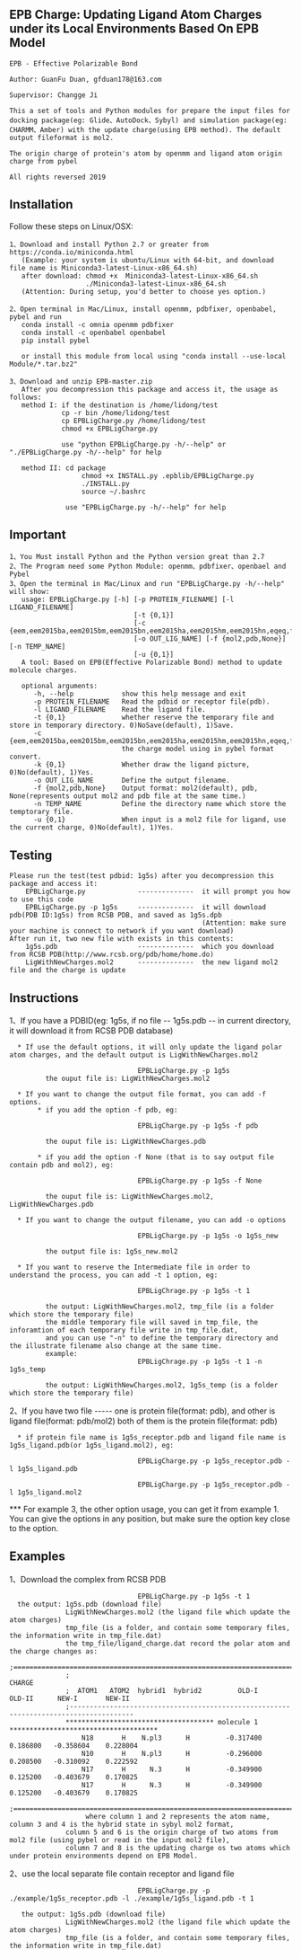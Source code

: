 EPB Charge: Updating Ligand Atom Charges under its Local Environments Based On EPB Model
----------------------------------------------------------------------------------------
    EPB - Effective Polarizable Bond

    Author: GuanFu Duan, gfduan178@163.com

    Supervisor: Changge Ji

    This a set of tools and Python modules for prepare the input files for docking package(eg: Glide、AutoDock、Sybyl) and simulation package(eg: CHARMM、Amber) with the update charge(using EPB method). The default output fileformat is mol2.

    The origin charge of protein's atom by openmm and ligand atom origin charge from pybel

    All rights reversed 2019

Installation
------------
Follow these steps on Linux/OSX:

    1、Download and install Python 2.7 or greater from https://conda.io/miniconda.html
       (Example: your system is ubuntu/Linux with 64-bit, and download file name is Miniconda3-latest-Linux-x86_64.sh)
       after download: chmod +x  Miniconda3-latest-Linux-x86_64.sh
                       ./Miniconda3-latest-Linux-x86_64.sh
       (Attention: During setup, you'd better to choose yes option.)
       
    2、Open terminal in Mac/Linux, install openmm, pdbfixer, openbabel, pybel and run
       conda install -c omnia openmm pdbfixer
       conda install -c openbabel openbabel
       pip install pybel
       
       or install this module from local using "conda install --use-local Module/*.tar.bz2"
       
    3、Download and unzip EPB-master.zip
       After you decompression this package and access it, the usage as follows:
       method I: if the destination is /home/lidong/test
                 cp -r bin /home/lidong/test
                 cp EPBLigCharge.py /home/lidong/test
                 chmod +x EPBLigCharge.py

                 use "python EPBLigCharge.py -h/--help" or "./EPBLigCharge.py -h/--help" for help
    
       method II: cd package
                      chmod +x INSTALL.py .epblib/EPBLigCharge.py
                      ./INSTALL.py
                      source ~/.bashrc

                  use "EPBLigCharge.py -h/--help" for help

Important
---------
    1、You Must install Python and the Python version great than 2.7
    2、The Program need some Python Module: openmm、pdbfixer、openbael and Pybel
    3、Open the terminal in Mac/Linux and run "EPBLigCharge.py -h/--help" will show:
       usage: EPBLigCharge.py [-h] [-p PROTEIN_FILENAME] [-l LIGAND_FILENAME] 
                                   [-t {0,1}]
                                   [-c {eem,eem2015ba,eem2015bm,eem2015bn,eem2015ha,eem2015hm,eem2015hn,eqeq,fromfile,gasteiger..}]
                                   [-o OUT_LIG_NAME] [-f {mol2,pdb,None}] [-n TEMP_NAME]
                                   [-u {0,1}]
       A tool: Based on EPB(Effective Polarizable Bond) method to update molecule charges.

       optional arguments:
          -h, --help            show this help message and exit
          -p PROTEIN_FILENAME   Read the pdbid or receptor file(pdb).
          -l LIGAND_FILENAME    Read the ligand file.
          -t {0,1}              whether reserve the temporary file and store in temporary directory. 0)NoSave(default), 1)Save.
          -c                    {eem,eem2015ba,eem2015bm,eem2015bn,eem2015ha,eem2015hm,eem2015hn,eqeq,fromfile,gasteiger...}
                                the charge model using in pybel format convert.
          -k {0,1}              Whether draw the ligand picture, 0)No(default), 1)Yes.
          -o OUT_LIG_NAME       Define the output filename.
          -f {mol2,pdb,None}    Output format: mol2(default), pdb, None(represents output mol2 and pdb file at the same time.)
          -n TEMP_NAME          Define the directory name which store the temptorary file.
          -u {0,1}              When input is a mol2 file for ligand, use the current charge, 0)No(default), 1)Yes.

Testing
-------
    Please run the test(test pdbid: 1g5s) after you decompression this package and access it:
        EPBLigCharge.py             --------------  it will prompt you how to use this code
        EPBLigCharge.py -p 1g5s     --------------  it will download pdb(PDB ID:1g5s) from RCSB PDB, and saved as 1g5s.dpb
                                                    (Attention: make sure your machine is connect to network if you want download)
    After run it, two new file with exists in this contents:
        1g5s.pdb                    --------------  which you download from RCSB PDB(http://www.rcsb.org/pdb/home/home.do)
        LigWithNewCharges.mol2      --------------  the new ligand mol2 file and the charge is update

Instructions
------------
   1、If you have a PDBID(eg: 1g5s, if no file -- 1g5s.pdb -- in current directory, it will download it from RCSB PDB database)
      
      * If use the default options, it will only update the ligand polar atom charges, and the default output is LigWithNewCharges.mol2 
        
                                    EPBLigCharge.py -p 1g5s
             the ouput file is: LigWithNewCharges.mol2
             
      * If you want to change the output file format, you can add -f options.
           * if you add the option -f pdb, eg:
        
                                    EPBLigCharge.py -p 1g5s -f pdb
        
             the ouput file is: LigWithNewCharges.pdb
             
           * if you add the option -f None (that is to say output file contain pdb and mol2), eg:
        
                                    EPBLigCharge.py -p 1g5s -f None
        
             the ouput file is: LigWithNewCharges.mol2, LigWithNewCharges.pdb
             
      * If you want to change the output filename, you can add -o options

                                    EPBLigCharge.py -p 1g5s -o 1g5s_new
       
             the output file is: 1g5s_new.mol2 
       
      * If you want to reserve the Intermediate file in order to understand the process, you can add -t 1 option, eg:
   
                                    EPBLigChrage.py -p 1g5s -t 1

             the output: LigWithNewCharges.mol2, tmp_file (is a folder which store the temporary file)
             the middle temporary file will saved in tmp_file, the inforamtion of each temporary file write in tmp_file.dat,
             and you can use "-n" to define the temporary directory and the illustrate filename also change at the same time.
             example:
                                    EPBLigChrage.py -p 1g5s -t 1 -n 1g5s_temp
                                    
             the output: LigWithNewCharges.mol2, 1g5s_temp (is a folder which store the temporary file)
   
   2、If you have two file ----- one is protein file(format: pdb), and other is ligand file(format: pdb/mol2)
                                 both of them is the protein file(format: pdb)
   
      * if protein file name is 1g5s_receptor.pdb and ligand file name is 1g5s_ligand.pdb(or 1g5s_ligand.mol2), eg:
      
                                    EPBLigCharge.py -p 1g5s_receptor.pdb -l 1g5s_ligand.pdb
                  
                                    EPBLigCharge.py -p 1g5s_receptor.pdb -l 1g5s_ligand.mol2
      
   *** For example 3, the other option usage, you can get it from example 1.
       You can give the options in any position, but make sure the option key close to the option.

Examples
--------
   1、Download the complex from RCSB PDB
   
                                    EPBLigCharge.py -p 1g5s -t 1
      the output: 1g5s.pdb (download file)
                  LigWithNewCharges.mol2 (the ligand file which update the atom charges)
                  tmp_file (is a folder, and contain some temporary files, the information write in tmp_file.dat)
                  the tmp_file/ligand_charge.dat record the polar atom and the charge changes as:
                  ;======================================================================================
                  ;                                                           CHARGE
                  ;  ATOM1   ATOM2  hybrid1  hybrid2         OLD-I      OLD-II      NEW-I       NEW-II
                  ;--------------------------------------------------------------------------------------
                  ************************************* molecule 1 *************************************
                      N18       H    N.pl3      H         -0.317400    0.186800   -0.358604    0.228004
                      N10       H    N.pl3      H         -0.296000    0.208500   -0.310092    0.222592
                      N17       H      N.3      H         -0.349900    0.125200   -0.403679    0.170825
                      N17       H      N.3      H         -0.349900    0.125200   -0.403679    0.170825
                  ;======================================================================================
                       where column 1 and 2 represents the atom name, column 3 and 4 is the hybrid state in sybyl mol2 format,
                  column 5 and 6 is the origin charge of two atoms from mol2 file (using pybel or read in the input mol2 file),
                  column 7 and 8 is the updating charge os two atoms which under protein environments depend on EPB Model.
                  
                  
   2、use the local separate file contain receptor and ligand file
   
                                    EPBLigCharge.py -p ./example/1g5s_receptor.pdb -l ./example/1g5s_ligand.pdb -t 1
       
       the output: 1g5s.pdb (download file)
                  LigWithNewCharges.mol2 (the ligand file which update the atom charges)
                  tmp_file (is a folder, and contain some temporary files, the information write in tmp_file.dat)
